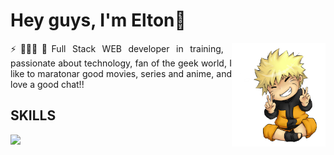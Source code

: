 <h1>Hey guys, I'm Elton👋</h1>

<img align="right" width="150" src="https://github.com/eltonneiferson/eltonneiferson/blob/main/git.png?raw=true">

<p style="text-align: justify;">⚡🧑🏻‍💻🤓Full Stack WEB developer in training, passionate about technology, fan of the geek world, I like to maratonar good movies, series and anime, and love a good chat!!</p>

<div>
    <h2>SKILLS</h2>
    <a href="https://skillicons.dev" target="_blank">
    <img src="https://skillicons.dev/icons?i=html,css,js,git,nodejs,react,tailwind,styledcomponets" />
    </a>
</div>
